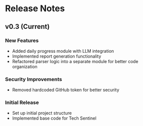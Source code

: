 # Release Notes

## v0.3 (Current)

### New Features
- Added daily progress module with LLM integration
- Implemented report generation functionality
- Refactored parser logic into a separate module for better code organization

### Security Improvements
- Removed hardcoded GitHub token for better security

### Initial Release
- Set up initial project structure
- Implemented base code for Tech Sentinel 